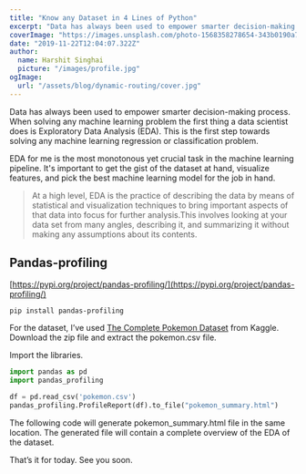 ```yaml
---
title: "Know any Dataset in 4 Lines of Python"
excerpt: "Data has always been used to empower smarter decision-making process. When solving any machine learning problem the first thing a data scientist does is Exploratory Data Analysis (EDA). This is the first step towards solving any machine learning regression or classification problem."
coverImage: "https://images.unsplash.com/photo-1568358278654-343b0190a764?ixid=MnwxMjA3fDB8MHxwaG90by1wYWdlfHx8fGVufDB8fHx8&ixlib=rb-1.2.1&auto=format&fit=crop&w=667&q=80"
date: "2019-11-22T12:04:07.322Z"
author:
  name: Harshit Singhai
  picture: "/images/profile.jpg"
ogImage:
  url: "/assets/blog/dynamic-routing/cover.jpg"
---
```


Data has always been used to empower smarter decision-making process. When solving any machine learning problem the first thing a data scientist does is Exploratory Data Analysis (EDA). This is the first step towards solving any machine learning regression or classification problem.

EDA for me is the most monotonous yet crucial task in the machine learning pipeline. It's important to get the gist of the dataset at hand, visualize features, and pick the best machine learning model for the job in hand.

> At a high level, EDA is the practice of describing the data by means of statistical and visualization techniques to bring important aspects of that data into focus for further analysis.This involves looking at your data set from many angles, describing it, and summarizing it without making any assumptions about its contents.

## Pandas-profiling
[https://pypi.org/project/pandas-profiling/](https://pypi.org/project/pandas-profiling/)


`pip install pandas-profiling`

For the dataset, I’ve used [The Complete Pokemon Dataset](https://www.kaggle.com/rounakbanik/pokemon) from Kaggle. Download the zip file and extract the pokemon.csv file.

Import the libraries. 

```python
import pandas as pd
import pandas_profiling

df = pd.read_csv('pokemon.csv')
pandas_profiling.ProfileReport(df).to_file("pokemon_summary.html")
```

The following code will generate pokemon_summary.html file in the same location. The generated file will contain a complete overview of the EDA of the dataset.

That’s it for today. See you soon.
